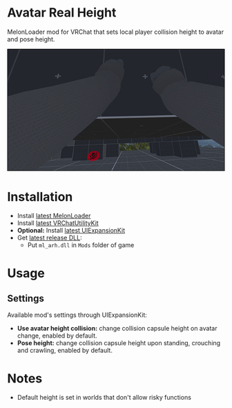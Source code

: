 # Avatar Real Height
MelonLoader mod for VRChat that sets local player collision height to avatar and pose height.

[![](.github/img_01.png)](https://youtu.be/5yWTa_Z7oQA)

# Installation
* Install [latest MelonLoader](https://github.com/LavaGang/MelonLoader)
* Install [latest VRChatUtilityKit](https://github.com/SleepyVRC/Mods)
* **Optional:** Install [latest UIExpansionKit](https://github.com/knah/VRCMods)
* Get [latest release DLL](../../../releases/latest):
  * Put `ml_arh.dll` in `Mods` folder of game

# Usage
## Settings
Available mod's settings through UIExpansionKit:
* **Use avatar height collision:** change collision capsule height on avatar change, enabled by default.
* **Pose height:** change collision capsule height upon standing, crouching and crawling, enabled by default.

# Notes
* Default height is set in worlds that don't allow risky functions
